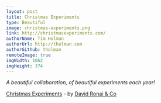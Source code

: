 ```yaml
---
layout: post
title: Christmas Experiments
type: Beautiful
image: christmas-experiments.png
link: http://christmasexperiments.com/
authorName: Tim Holman
authorUrl: http://tholman.com
authorGithub: tholman
remoteImage: true
imgWidth: 1062
imgHeight: 374
---
```


_A beautiful collaboration, of beautiful experiments each year!_

[Christmas Experiments](http://christmasexperiments.com/) - by [David Ronai & Co](http://christmasexperiments.com/about)
